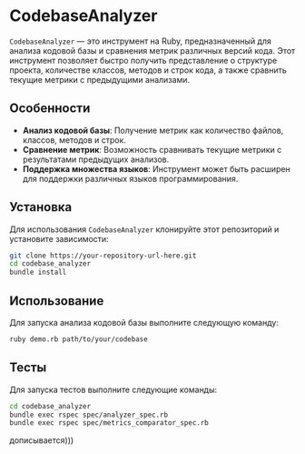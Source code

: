 # CodebaseAnalyzer

`CodebaseAnalyzer` — это инструмент на Ruby, предназначенный для анализа кодовой базы и сравнения метрик различных версий кода. Этот инструмент позволяет быстро получить представление о структуре проекта, количестве классов, методов и строк кода, а также сравнить текущие метрики с предыдущими анализами.

## Особенности

- **Анализ кодовой базы**: Получение метрик как количество файлов, классов, методов и строк.
- **Сравнение метрик**: Возможность сравнивать текущие метрики с результатами предыдущих анализов.
- **Поддержка множества языков**: Инструмент может быть расширен для поддержки различных языков программирования.

## Установка

Для использования `CodebaseAnalyzer` клонируйте этот репозиторий и установите зависимости:

```bash
git clone https://your-repository-url-here.git
cd codebase_analyzer
bundle install
```
## Использование

Для запуска анализа кодовой базы выполните следующую команду:

```bash
ruby demo.rb path/to/your/codebase
```

## Тесты

Для запуска тестов выполните следующие команды:

```bash
cd codebase_analyzer
bundle exec rspec spec/analyzer_spec.rb   
bundle exec rspec spec/metrics_comparator_spec.rb
```
дописывается)))